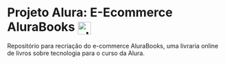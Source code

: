 # Projeto Alura: E-Ecommerce AluraBooks <img align="center" alt="alura" height="30" width="30" src="https://github.com/MonicaHillman/alurabooks/blob/aula05/img/Logo.svg">
Repositório para recriação do e-commerce AluraBooks, uma livraria online de livros sobre tecnologia para o curso da Alura.